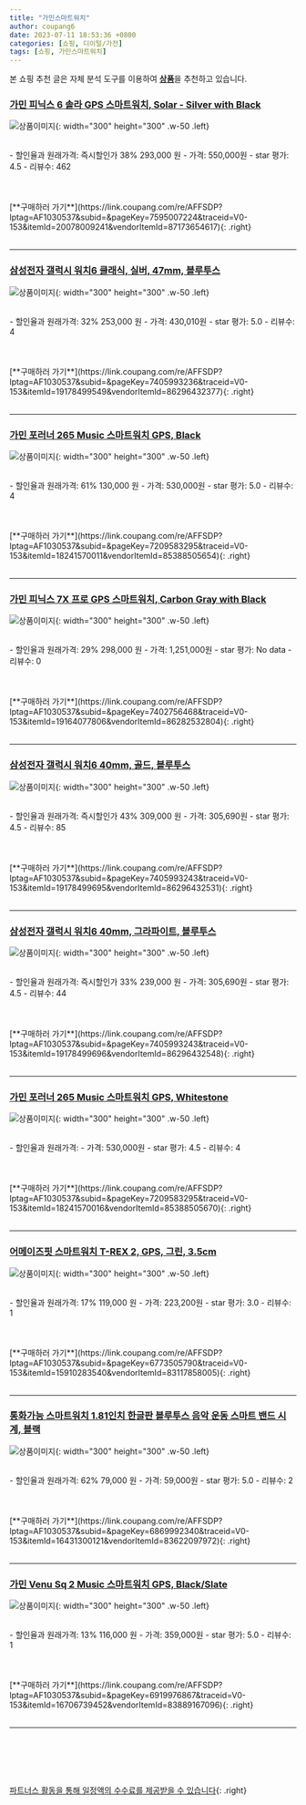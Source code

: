 ```yaml
---
title: "가민스마트워치"
author: coupang6
date: 2023-07-11 18:53:36 +0800
categories: [쇼핑, 디이털/가전]
tags: [쇼핑, 가민스마트워치]
---
```


본 쇼핑 추천 글은 자체 분석 도구를 이용하여 [**상품**](https://link.coupang.com/a/bao1ui)을 추천하고 있습니다.

### [가민 피닉스 6 솔라 GPS 스마트워치, Solar - Silver with Black](https://link.coupang.com/re/AFFSDP?lptag=AF1030537&subid=&pageKey=7595007224&traceid=V0-153&itemId=20078009241&vendorItemId=87173654617)

![상품이미지](https://thumbnail8.coupangcdn.com/thumbnails/remote/230x230ex/image/vendor_inventory/0bde/8ba8328453360fa1e6ad6df96c2fc6032175b459eb1125ce063ff68149b2.png){: width="300" height="300" .w-50 .left}


<br>
- 할인율과 원래가격: 즉시할인가 38%  293,000   원
- 가격: 550,000원
- star 평가: 4.5
- 리뷰수: 462
<br>
<br>
<br>
<br>
[**구매하러 가기**](https://link.coupang.com/re/AFFSDP?lptag=AF1030537&subid=&pageKey=7595007224&traceid=V0-153&itemId=20078009241&vendorItemId=87173654617){: .right}
<br>
<br>

---

### [삼성전자 갤럭시 워치6 클래식, 실버, 47mm, 블루투스](https://link.coupang.com/re/AFFSDP?lptag=AF1030537&subid=&pageKey=7405993236&traceid=V0-153&itemId=19178499549&vendorItemId=86296432377)

![상품이미지](https://thumbnail7.coupangcdn.com/thumbnails/remote/230x230ex/image/retail/images/5896127511385871-f9989411-dcf9-47bc-92be-ae02ca0cf424.jpg){: width="300" height="300" .w-50 .left}


<br>
- 할인율과 원래가격: 32%  253,000   원
- 가격: 430,010원
- star 평가: 5.0
- 리뷰수: 4
<br>
<br>
<br>
<br>
[**구매하러 가기**](https://link.coupang.com/re/AFFSDP?lptag=AF1030537&subid=&pageKey=7405993236&traceid=V0-153&itemId=19178499549&vendorItemId=86296432377){: .right}
<br>
<br>

---

### [가민 포러너 265 Music 스마트워치 GPS, Black](https://link.coupang.com/re/AFFSDP?lptag=AF1030537&subid=&pageKey=7209583295&traceid=V0-153&itemId=18241570011&vendorItemId=85388505654)

![상품이미지](https://thumbnail9.coupangcdn.com/thumbnails/remote/230x230ex/image/vendor_inventory/d992/1d01d59390801edffeabec9a257245d00327fe690163536f39247cb81b1e.png){: width="300" height="300" .w-50 .left}


<br>
- 할인율과 원래가격: 61%  130,000   원
- 가격: 530,000원
- star 평가: 5.0
- 리뷰수: 4
<br>
<br>
<br>
<br>
[**구매하러 가기**](https://link.coupang.com/re/AFFSDP?lptag=AF1030537&subid=&pageKey=7209583295&traceid=V0-153&itemId=18241570011&vendorItemId=85388505654){: .right}
<br>
<br>

---

### [가민 피닉스 7X 프로 GPS 스마트워치, Carbon Gray with Black](https://link.coupang.com/re/AFFSDP?lptag=AF1030537&subid=&pageKey=7402756468&traceid=V0-153&itemId=19164077806&vendorItemId=86282532804)

![상품이미지](https://thumbnail9.coupangcdn.com/thumbnails/remote/230x230ex/image/vendor_inventory/0d3e/c72f5b907eb2d0c813dd28324bd227216245e90616baeb06904189492b41.png){: width="300" height="300" .w-50 .left}


<br>
- 할인율과 원래가격: 29%  298,000   원
- 가격: 1,251,000원
- star 평가: No data
- 리뷰수: 0
<br>
<br>
<br>
<br>
[**구매하러 가기**](https://link.coupang.com/re/AFFSDP?lptag=AF1030537&subid=&pageKey=7402756468&traceid=V0-153&itemId=19164077806&vendorItemId=86282532804){: .right}
<br>
<br>

---

### [삼성전자 갤럭시 워치6 40mm, 골드, 블루투스](https://link.coupang.com/re/AFFSDP?lptag=AF1030537&subid=&pageKey=7405993243&traceid=V0-153&itemId=19178499695&vendorItemId=86296432531)

![상품이미지](https://thumbnail9.coupangcdn.com/thumbnails/remote/230x230ex/image/retail/images/586359210520905-2147f4c8-fc08-4dd9-aa2a-648a297d36d3.jpg){: width="300" height="300" .w-50 .left}


<br>
- 할인율과 원래가격: 즉시할인가 43%  309,000   원
- 가격: 305,690원
- star 평가: 4.5
- 리뷰수: 85
<br>
<br>
<br>
<br>
[**구매하러 가기**](https://link.coupang.com/re/AFFSDP?lptag=AF1030537&subid=&pageKey=7405993243&traceid=V0-153&itemId=19178499695&vendorItemId=86296432531){: .right}
<br>
<br>

---

### [삼성전자 갤럭시 워치6 40mm, 그라파이트, 블루투스](https://link.coupang.com/re/AFFSDP?lptag=AF1030537&subid=&pageKey=7405993243&traceid=V0-153&itemId=19178499696&vendorItemId=86296432548)

![상품이미지](https://thumbnail7.coupangcdn.com/thumbnails/remote/230x230ex/image/retail/images/5131839763577018-a0c9b29a-3ab4-4984-bcb1-ef170351c838.jpg){: width="300" height="300" .w-50 .left}


<br>
- 할인율과 원래가격: 즉시할인가 33%  239,000   원
- 가격: 305,690원
- star 평가: 4.5
- 리뷰수: 44
<br>
<br>
<br>
<br>
[**구매하러 가기**](https://link.coupang.com/re/AFFSDP?lptag=AF1030537&subid=&pageKey=7405993243&traceid=V0-153&itemId=19178499696&vendorItemId=86296432548){: .right}
<br>
<br>

---

### [가민 포러너 265 Music 스마트워치 GPS, Whitestone](https://link.coupang.com/re/AFFSDP?lptag=AF1030537&subid=&pageKey=7209583295&traceid=V0-153&itemId=18241570016&vendorItemId=85388505670)

![상품이미지](https://thumbnail6.coupangcdn.com/thumbnails/remote/230x230ex/image/vendor_inventory/9494/3e3cc586dd052f2b078d90d98ef05e803c5297f46bf29358b4fefbb9e97b.png){: width="300" height="300" .w-50 .left}


<br>
- 할인율과 원래가격: 
- 가격: 530,000원
- star 평가: 4.5
- 리뷰수: 4
<br>
<br>
<br>
<br>
[**구매하러 가기**](https://link.coupang.com/re/AFFSDP?lptag=AF1030537&subid=&pageKey=7209583295&traceid=V0-153&itemId=18241570016&vendorItemId=85388505670){: .right}
<br>
<br>

---

### [어메이즈핏 스마트워치 T-REX 2, GPS, 그린, 3.5cm](https://link.coupang.com/re/AFFSDP?lptag=AF1030537&subid=&pageKey=6773505790&traceid=V0-153&itemId=15910283540&vendorItemId=83117858005)

![상품이미지](https://thumbnail8.coupangcdn.com/thumbnails/remote/230x230ex/image/retail/images/2022/09/14/10/1/ecdae025-0c37-4e09-a6fe-8a57e4e38d64.jpg){: width="300" height="300" .w-50 .left}


<br>
- 할인율과 원래가격: 17%  119,000   원
- 가격: 223,200원
- star 평가: 3.0
- 리뷰수: 1
<br>
<br>
<br>
<br>
[**구매하러 가기**](https://link.coupang.com/re/AFFSDP?lptag=AF1030537&subid=&pageKey=6773505790&traceid=V0-153&itemId=15910283540&vendorItemId=83117858005){: .right}
<br>
<br>

---

### [통화가능 스마트워치 1.81인치 한글판 블루투스 음악 운동 스마트 밴드 시계, 블랙](https://link.coupang.com/re/AFFSDP?lptag=AF1030537&subid=&pageKey=6869992340&traceid=V0-153&itemId=16431300121&vendorItemId=83622097972)

![상품이미지](https://thumbnail6.coupangcdn.com/thumbnails/remote/230x230ex/image/vendor_inventory/5cd5/90605545cb872775e2286496b80684d48dcfe4774054a3e3ec72ee4d890d.jpg){: width="300" height="300" .w-50 .left}


<br>
- 할인율과 원래가격: 62%  79,000   원
- 가격: 59,000원
- star 평가: 5.0
- 리뷰수: 2
<br>
<br>
<br>
<br>
[**구매하러 가기**](https://link.coupang.com/re/AFFSDP?lptag=AF1030537&subid=&pageKey=6869992340&traceid=V0-153&itemId=16431300121&vendorItemId=83622097972){: .right}
<br>
<br>

---

### [가민 Venu Sq 2 Music 스마트워치 GPS, Black/Slate](https://link.coupang.com/re/AFFSDP?lptag=AF1030537&subid=&pageKey=6919976867&traceid=V0-153&itemId=16706739452&vendorItemId=83889167096)

![상품이미지](https://thumbnail7.coupangcdn.com/thumbnails/remote/230x230ex/image/vendor_inventory/69b7/78f68011656a88a7563c4105d0ef71ef3c6f9ba6e6022f647eaea98505a3.png){: width="300" height="300" .w-50 .left}


<br>
- 할인율과 원래가격: 13%  116,000   원
- 가격: 359,000원
- star 평가: 5.0
- 리뷰수: 1
<br>
<br>
<br>
<br>
[**구매하러 가기**](https://link.coupang.com/re/AFFSDP?lptag=AF1030537&subid=&pageKey=6919976867&traceid=V0-153&itemId=16706739452&vendorItemId=83889167096){: .right}
<br>
<br>

---
<br><br><br><br><br> [파트너스 활동을 통해 일정액의 수수료를 제공받을 수 있습니다](https://link.coupang.com/a/bao1ui){: .right}